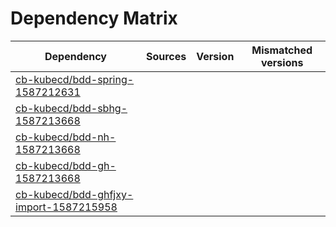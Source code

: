 # Dependency Matrix

Dependency | Sources | Version | Mismatched versions
---------- | ------- | ------- | -------------------
[cb-kubecd/bdd-spring-1587212631](https://github.com/cb-kubecd/bdd-spring-1587212631.git) |  | []() | 
[cb-kubecd/bdd-sbhg-1587213668](https://github.com/cb-kubecd/bdd-sbhg-1587213668.git) |  | []() | 
[cb-kubecd/bdd-nh-1587213668](https://github.com/cb-kubecd/bdd-nh-1587213668.git) |  | []() | 
[cb-kubecd/bdd-gh-1587213668](https://github.com/cb-kubecd/bdd-gh-1587213668.git) |  | []() | 
[cb-kubecd/bdd-ghfjxy-import-1587215958](https://github.com/cb-kubecd/bdd-ghfjxy-import-1587215958.git) |  | []() | 
